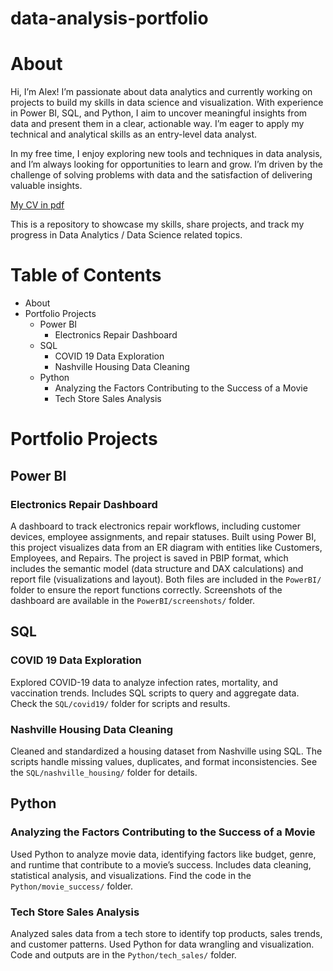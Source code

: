 # data-analysis-portfolio
# About

Hi, I’m Alex! I’m passionate about data analytics and currently working on projects to build my skills in data science and visualization. With experience in Power BI, SQL, and Python, I aim to uncover meaningful insights from data and present them in a clear, actionable way. I’m eager to apply my technical and analytical skills as an entry-level data analyst.

In my free time, I enjoy exploring new tools and techniques in data analysis, and I’m always looking for opportunities to learn and grow. I’m driven by the challenge of solving problems with data and the satisfaction of delivering valuable insights.

[My CV in pdf](path/to/your-cv.pdf)

This is a repository to showcase my skills, share projects, and track my progress in Data Analytics / Data Science related topics.

# Table of Contents

- About
- Portfolio Projects
  - Power BI
    - Electronics Repair Dashboard
  - SQL
    - COVID 19 Data Exploration
    - Nashville Housing Data Cleaning
  - Python
    - Analyzing the Factors Contributing to the Success of a Movie
    - Tech Store Sales Analysis

# Portfolio Projects

## Power BI

### Electronics Repair Dashboard
A dashboard to track electronics repair workflows, including customer devices, employee assignments, and repair statuses. Built using Power BI, this project visualizes data from an ER diagram with entities like Customers, Employees, and Repairs. The project is saved in PBIP format, which includes the semantic model (data structure and DAX calculations) and report file (visualizations and layout). Both files are included in the `PowerBI/` folder to ensure the report functions correctly. Screenshots of the dashboard are available in the `PowerBI/screenshots/` folder.

## SQL

### COVID 19 Data Exploration
Explored COVID-19 data to analyze infection rates, mortality, and vaccination trends. Includes SQL scripts to query and aggregate data. Check the `SQL/covid19/` folder for scripts and results.

### Nashville Housing Data Cleaning
Cleaned and standardized a housing dataset from Nashville using SQL. The scripts handle missing values, duplicates, and format inconsistencies. See the `SQL/nashville_housing/` folder for details.

## Python

### Analyzing the Factors Contributing to the Success of a Movie
Used Python to analyze movie data, identifying factors like budget, genre, and runtime that contribute to a movie’s success. Includes data cleaning, statistical analysis, and visualizations. Find the code in the `Python/movie_success/` folder.

### Tech Store Sales Analysis
Analyzed sales data from a tech store to identify top products, sales trends, and customer patterns. Used Python for data wrangling and visualization. Code and outputs are in the `Python/tech_sales/` folder.